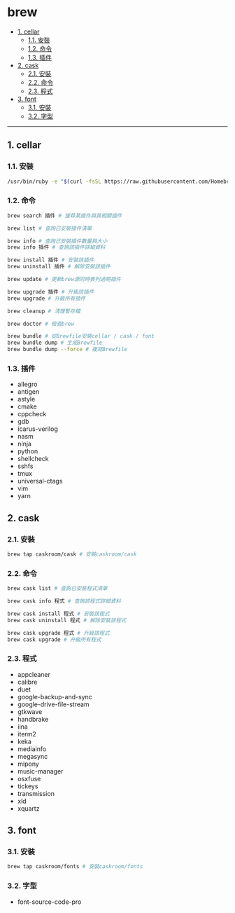 # brew

<!-- vim-markdown-toc GFM -->

* [1. cellar](#1-cellar)
    - [1.1. 安裝](#11-安裝)
    - [1.2. 命令](#12-命令)
    - [1.3. 插件](#13-插件)
* [2. cask](#2-cask)
    - [2.1. 安裝](#21-安裝)
    - [2.2. 命令](#22-命令)
    - [2.3. 程式](#23-程式)
* [3. font](#3-font)
    - [3.1. 安裝](#31-安裝)
    - [3.2. 字型](#32-字型)

<!-- vim-markdown-toc -->

---

## 1. cellar

### 1.1. 安裝

```zsh
/usr/bin/ruby -e "$(curl -fsSL https://raw.githubusercontent.com/Homebrew/install/master/install)" # 安裝brew
```

### 1.2. 命令

```zsh
brew search 插件 # 搜尋某插件與其相關插件

brew list # 查詢已安裝插件清單

brew info # 查詢已安裝插件數量與大小
brew info 插件 # 查詢該插件詳細資料

brew install 插件 # 安裝該插件
brew uninstall 插件 # 解除安裝該插件

brew update # 更新brew源同時表列過期插件

brew upgrade 插件 # 升級該插件
brew upgrade # 升級所有插件

brew cleanup # 清理暫存檔

brew doctor # 檢查brew

brew bundle # 從Brewfile安裝cellar / cask / font
brew bundle dump # 生成Brewfile
brew bundle dump --force # 複寫Brewfile
```

### 1.3. 插件

-   allegro
-   antigen
-   astyle
-   cmake
-   cppcheck
-   gdb
-   icarus-verilog
-   nasm
-   ninja
-   python
-   shellcheck
-   sshfs
-   tmux
-   universal-ctags
-   vim
-   yarn

## 2. cask

### 2.1. 安裝

```zsh
brew tap caskroom/cask # 安裝caskroom/cask
```

### 2.2. 命令

```zsh
brew cask list # 查詢已安裝程式清單

brew cask info 程式 # 查詢該程式詳細資料

brew cask install 程式 # 安裝該程式
brew cask uninstall 程式 # 解除安裝該程式

brew cask upgrade 程式 # 升級該程式
brew cask upgrade # 升級所有程式
```

### 2.3. 程式

-   appcleaner
-   calibre
-   duet
-   google-backup-and-sync
-   google-drive-file-stream
-   gtkwave
-   handbrake
-   iina
-   iterm2
-   keka
-   mediainfo
-   megasync
-   mipony
-   music-manager
-   osxfuse
-   tickeys
-   transmission
-   xld
-   xquartz

## 3. font

### 3.1. 安裝

```zsh
brew tap caskroom/fonts # 安裝caskroom/fonts
```

### 3.2. 字型

-   font-source-code-pro
